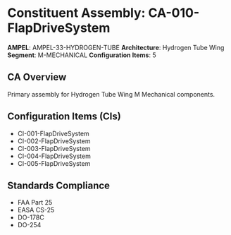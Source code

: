 # Constituent Assembly: CA-010-FlapDriveSystem

**AMPEL**: AMPEL-33-HYDROGEN-TUBE
**Architecture**: Hydrogen Tube Wing
**Segment**: M-MECHANICAL
**Configuration Items**: 5

## CA Overview
Primary assembly for Hydrogen Tube Wing M Mechanical components.

## Configuration Items (CIs)
- CI-001-FlapDriveSystem
- CI-002-FlapDriveSystem
- CI-003-FlapDriveSystem
- CI-004-FlapDriveSystem
- CI-005-FlapDriveSystem

## Standards Compliance
- FAA Part 25
- EASA CS-25
- DO-178C
- DO-254
